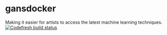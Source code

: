 # gansdocker
Making it easier for artists to access the latest machine learning techniques.
[![Codefresh build status]( https://g.codefresh.io/api/badges/build?repoOwner=isaacmg&repoName=gansdocker&branch=master&pipelineName=gansdocker&accountName=isaacmg&type=cf-1)]( https://g.codefresh.io/repositories/isaacmg/gansdocker/builds?filter=trigger:build;branch:master;service:59caf0dd83c9b30001c10236~gansdocker)
